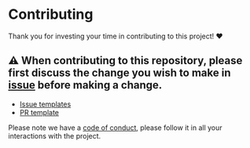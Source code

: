 # Contributing

Thank you for investing your time in contributing to this project! ❤️

## ⚠️ When contributing to this repository, please first discuss the change you wish to make in [issue](https://github.com/uploadcare/blocks/issues) before making a change.

- [Issue templates](./.github/ISSUE_TEMPLATE)
- [PR template](./pull_request_template.md)

Please note we have a [code of conduct](./CODE_OF_CONDUCT.md), please follow it in all your interactions with the project.

